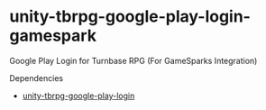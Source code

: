 # unity-tbrpg-google-play-login-gamespark
Google Play Login for Turnbase RPG (For GameSparks Integration)

Dependencies
* [unity-tbrpg-google-play-login](https://github.com/insthync/unity-tbrpg-google-play-login)
